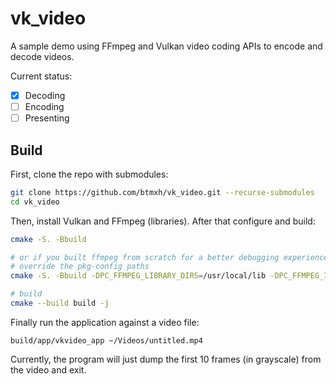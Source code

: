 # vk_video

A sample demo using FFmpeg and Vulkan video coding APIs to encode and decode videos.

Current status:
- [x] Decoding
- [ ] Encoding
- [ ] Presenting

## Build

First, clone the repo with submodules:
```sh
git clone https://github.com/btmxh/vk_video.git --recurse-submodules
cd vk_video
```

Then, install Vulkan and FFmpeg (libraries). After that configure and build:
```sh
cmake -S. -Bbuild

# or if you built ffmpeg from scratch for a better debugging experience,
# override the pkg-config paths
cmake -S. -Bbuild -DPC_FFMPEG_LIBRARY_DIRS=/usr/local/lib -DPC_FFMPEG_INCLUDE_DIRS=/usr/local/include

# build
cmake --build build -j
```

Finally run the application against a video file:
```
build/app/vkvideo_app ~/Videos/untitled.mp4
```

Currently, the program will just dump the first 10 frames (in grayscale) from the video and exit.


